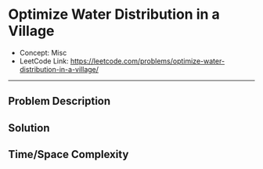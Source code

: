 # Optimize Water Distribution in a Village

- Concept: Misc
- LeetCode Link: https://leetcode.com/problems/optimize-water-distribution-in-a-village/

---

## Problem Description

## Solution

## Time/Space Complexity

